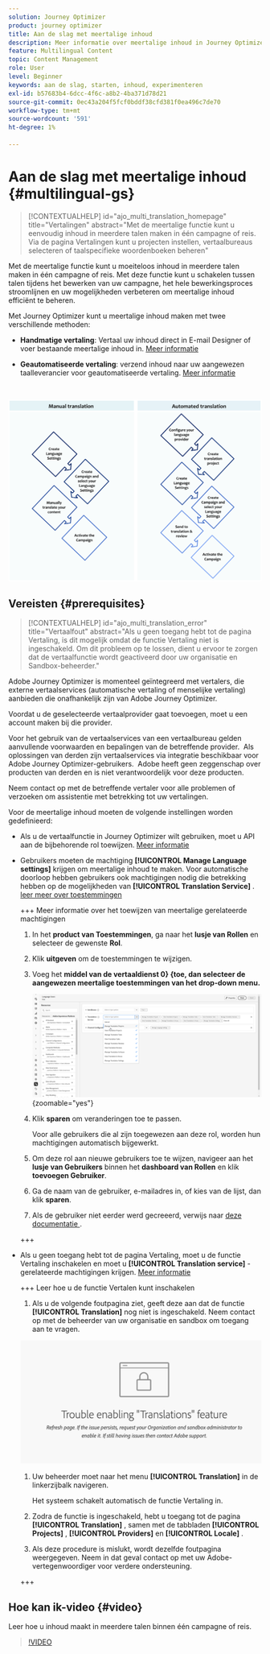 ```yaml
---
solution: Journey Optimizer
product: journey optimizer
title: Aan de slag met meertalige inhoud
description: Meer informatie over meertalige inhoud in Journey Optimizer
feature: Multilingual Content
topic: Content Management
role: User
level: Beginner
keywords: aan de slag, starten, inhoud, experimenteren
exl-id: b57683b4-6dcc-4f6c-a8b2-4ba371d78d21
source-git-commit: 0ec43a204f5fcf0bddf38cfd381f0ea496c7de70
workflow-type: tm+mt
source-wordcount: '591'
ht-degree: 1%

---
```


# Aan de slag met meertalige inhoud {#multilingual-gs}

>[!CONTEXTUALHELP]
>id="ajo_multi_translation_homepage"
>title="Vertalingen"
>abstract="Met de meertalige functie kunt u eenvoudig inhoud in meerdere talen maken in één campagne of reis. Via de pagina Vertalingen kunt u projecten instellen, vertaalbureaus selecteren of taalspecifieke woordenboeken beheren"

Met de meertalige functie kunt u moeiteloos inhoud in meerdere talen maken in één campagne of reis. Met deze functie kunt u schakelen tussen talen tijdens het bewerken van uw campagne, het hele bewerkingsproces stroomlijnen en uw mogelijkheden verbeteren om meertalige inhoud efficiënt te beheren.

Met Journey Optimizer kunt u meertalige inhoud maken met twee verschillende methoden:

* **Handmatige vertaling**: Vertaal uw inhoud direct in E-mail Designer of voer bestaande meertalige inhoud in. [Meer informatie](multilingual-manual.md)

* **Geautomatiseerde vertaling**: verzend inhoud naar uw aangewezen taalleverancier voor geautomatiseerde vertaling. [Meer informatie](multilingual-automated.md)

</br>

![](assets/translation_schema.png)

## Vereisten {#prerequisites}

>[!CONTEXTUALHELP]
>id="ajo_multi_translation_error"
>title="Vertaalfout"
>abstract="Als u geen toegang hebt tot de pagina Vertaling, is dit mogelijk omdat de functie Vertaling niet is ingeschakeld. Om dit probleem op te lossen, dient u ervoor te zorgen dat de vertaalfunctie wordt geactiveerd door uw organisatie en Sandbox-beheerder."

Adobe Journey Optimizer is momenteel geïntegreerd met vertalers, die externe vertaalservices (automatische vertaling of menselijke vertaling) aanbieden die onafhankelijk zijn van Adobe Journey Optimizer.

Voordat u de geselecteerde vertaalprovider gaat toevoegen, moet u een account maken bij die provider.

Voor het gebruik van de vertaalservices van een vertaalbureau gelden aanvullende voorwaarden en bepalingen van de betreffende provider.  Als oplossingen van derden zijn vertaalservices via integratie beschikbaar voor Adobe Journey Optimizer-gebruikers.  Adobe heeft geen zeggenschap over producten van derden en is niet verantwoordelijk voor deze producten.

Neem contact op met de betreffende vertaler voor alle problemen of verzoeken om assistentie met betrekking tot uw vertalingen.

Voor de meertalige inhoud moeten de volgende instellingen worden gedefinieerd:

* Als u de vertaalfunctie in Journey Optimizer wilt gebruiken, moet u API aan de bijbehorende rol toewijzen. [Meer informatie](https://experienceleague.adobe.com/nl/docs/experience-platform/landing/platform-apis/api-authentication#assign-api-to-a-role)

* Gebruikers moeten de machtiging **[!UICONTROL Manage Language settings]** krijgen om meertalige inhoud te maken. Voor automatische doorloop hebben gebruikers ook machtigingen nodig die betrekking hebben op de mogelijkheden van **[!UICONTROL Translation Service]** . [&#x200B; leer meer over toestemmingen &#x200B;](../administration/permissions.md)

  +++ Meer informatie over het toewijzen van meertalige gerelateerde machtigingen

   1. In het **product van Toestemmingen**, ga naar het **lusje van Rollen** en selecteer de gewenste **Rol**.

   1. Klik **uitgeven** om de toestemmingen te wijzigen.

   1. Voeg het **middel van de vertaaldienst 0&rbrace; &lbrace;toe, dan selecteer de aangewezen meertalige toestemmingen van het drop-down menu.**

      ![](assets/multilingual-permission.png){zoomable="yes"}

   1. Klik **sparen** om veranderingen toe te passen.

      Voor alle gebruikers die al zijn toegewezen aan deze rol, worden hun machtigingen automatisch bijgewerkt.

   1. Om deze rol aan nieuwe gebruikers toe te wijzen, navigeer aan het **lusje van Gebruikers** binnen het **dashboard van Rollen** en klik **toevoegen Gebruiker**.

   1. Ga de naam van de gebruiker, e-mailadres in, of kies van de lijst, dan klik **sparen**.

   1. Als de gebruiker niet eerder werd gecreeerd, verwijs naar [&#x200B; deze documentatie &#x200B;](https://experienceleague.adobe.com/nl/docs/experience-platform/access-control/abac/permissions-ui/users).

  +++

* Als u geen toegang hebt tot de pagina Vertaling, moet u de functie Vertaling inschakelen en moet u **[!UICONTROL Translation service]** -gerelateerde machtigingen krijgen. [Meer informatie](../administration/ootb-permissions.md)

  +++ Leer hoe u de functie Vertalen kunt inschakelen

   1. Als u de volgende foutpagina ziet, geeft deze aan dat de functie **[!UICONTROL Translation]** nog niet is ingeschakeld. Neem contact op met de beheerder van uw organisatie en sandbox om toegang aan te vragen.

  ![](assets/multi-troubleshoot.png)

   1. Uw beheerder moet naar het menu **[!UICONTROL Translation]** in de linkerzijbalk navigeren.

      Het systeem schakelt automatisch de functie Vertaling in.

   1. Zodra de functie is ingeschakeld, hebt u toegang tot de pagina **[!UICONTROL Translation]** , samen met de tabbladen **[!UICONTROL Projects]** , **[!UICONTROL Providers]** en **[!UICONTROL Locale]** .

   1. Als deze procedure is mislukt, wordt dezelfde foutpagina weergegeven. Neem in dat geval contact op met uw Adobe-vertegenwoordiger voor verdere ondersteuning.

  +++

## Hoe kan ik-video {#video}

Leer hoe u inhoud maakt in meerdere talen binnen één campagne of reis.

>[!VIDEO](https://video.tv.adobe.com/v/3430921/)

